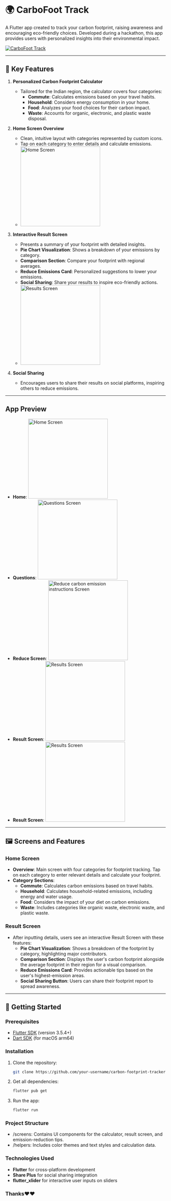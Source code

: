 # 🌍 CarboFoot Track

A Flutter app created to track your carbon footprint, raising awareness and encouraging eco-friendly choices. Developed during a hackathon, this app provides users with personalized insights into their environmental impact.

[![CarboFoot Track](https://custom-icon-badges.demolab.com/badge/-Download-blue?style=for-the-badge&logo=download&logoColor=white "Download")](https://github.com/PriDev07/CodeSavvy_FiboHack_1.0/raw/main/App/app-release.apk)



---

## 📱 Key Features

1. **Personalized Carbon Footprint Calculator**
   - Tailored for the Indian region, the calculator covers four categories:
     - **Commute**: Calculates emissions based on your travel habits.
     - **Household**: Considers energy consumption in your home.
     - **Food**: Analyzes your food choices for their carbon impact.
     - **Waste**: Accounts for organic, electronic, and plastic waste disposal.

2. **Home Screen Overview**
   - Clean, intuitive layout with categories represented by custom icons.
   - Tap on each category to enter details and calculate emissions.
   - <img src="assets/images/readme/home.jpg" alt="Home Screen" width="250">

3. **Interactive Result Screen**
   - Presents a summary of your footprint with detailed insights.
   - **Pie Chart Visualization**: Shows a breakdown of your emissions by category.
   - **Comparison Section**: Compare your footprint with regional averages.
   - **Reduce Emissions Card**: Personalized suggestions to lower your emissions.
   - **Social Sharing**: Share your results to inspire eco-friendly actions.
   - <img src="assets/images/readme/result.jpg" alt="Results Screen" width="250">

4. **Social Sharing**
   - Encourages users to share their results on social platforms, inspiring others to reduce emissions.

---
## App Preview

- **Home**: <img src="assets/images/readme/home.jpg" alt="Home Screen" width="250">
- **Questions**: <img src="assets/images/readme/ques_screen.jpg" alt="Questions Screen" width="250">
- **Reduce Screen**: <img src="assets/images/readme/reduce.jpg" alt="Reduce carbon emission instructions Screen" width="250">
- **Result Screen**: <img src="assets/images/readme/result.jpg" alt="Results Screen" width="250">
- **Result Screen**: <img src="assets/images/readme/result1.jpg" alt="Results Screen" width="250">
---
## 🖼️ Screens and Features

### Home Screen
- **Overview**: Main screen with four categories for footprint tracking. Tap on each category to enter relevant details and calculate your footprint.
- **Category Sections**:
  - **Commute**: Calculates carbon emissions based on travel habits.
  - **Household**: Calculates household-related emissions, including energy and water usage.
  - **Food**: Considers the impact of your diet on carbon emissions.
  - **Waste**: Includes categories like organic waste, electronic waste, and plastic waste.

### Result Screen
- After inputting details, users see an interactive Result Screen with these features:
  - **Pie Chart Visualization**: Shows a breakdown of the footprint by category, highlighting major contributors.
  - **Comparison Section**: Displays the user's carbon footprint alongside the average footprint in their region for a visual comparison.
  - **Reduce Emissions Card**: Provides actionable tips based on the user's highest-emission areas.
  - **Social Sharing Button**: Users can share their footprint report to spread awareness.

---

## 🚀 Getting Started

### Prerequisites
- [Flutter SDK](https://flutter.dev/) (version 3.5.4+)
- [Dart SDK](https://dart.dev/) (for macOS arm64)

### Installation

1. Clone the repository:
   ```bash
   git clone https://github.com/your-username/carbon-footprint-tracker.git
2. Get all dependencies:
    ```bash
    flutter pub get
3. Run the app:
    ```bash
    flutter run

### Project Structure
  - /screens: Contains UI components for the calculator, result screen, and emission-reduction tips.
  - /helpers: Includes color themes and text styles and calculation data.

### Technologies Used
  - **Flutter** for cross-platform development
  - **Share Plus** for social sharing integration
  - **flutter_xlider** for interactive user inputs on sliders

### Thanks❤️❤️